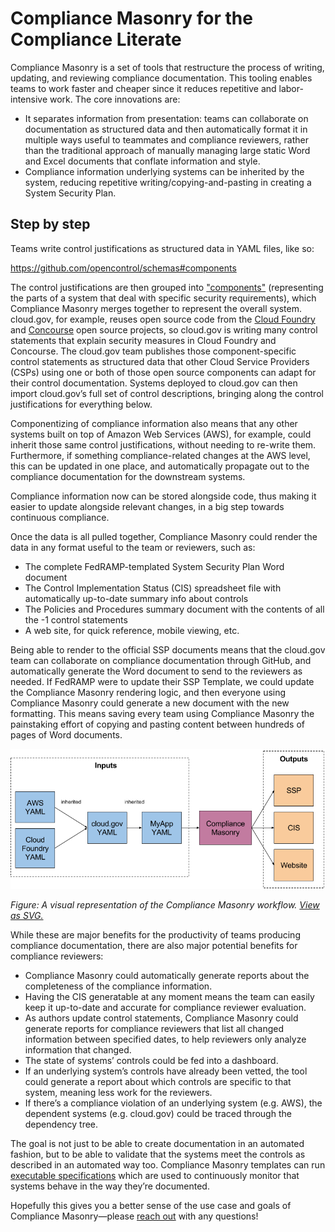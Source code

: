 # Compliance Masonry for the Compliance Literate

Compliance Masonry is a set of tools that restructure the process of writing, updating, and reviewing compliance documentation. This tooling enables teams to work faster and cheaper since it reduces repetitive and labor-intensive work. The core innovations are:

* It separates information from presentation: teams can collaborate on documentation as structured data and then automatically format it in multiple ways useful to teammates and compliance reviewers, rather than the traditional approach of manually managing large static Word and Excel documents that conflate information and style.
* Compliance information underlying systems can be inherited by the system, reducing repetitive writing/copying-and-pasting in creating a System Security Plan.

## Step by step

Teams write control justifications as structured data in YAML files, like so:

https://github.com/opencontrol/schemas#components

The control justifications are then grouped into ["components"](https://github.com/opencontrol/schemas#components) (representing the parts of a system that deal with specific security requirements), which Compliance Masonry merges together to represent the overall system. cloud.gov, for example, reuses open source code from the [Cloud Foundry](https://www.cloudfoundry.org/) and [Concourse](http://concourse.ci/) open source projects, so cloud.gov is writing many control statements that explain security measures in Cloud Foundry and Concourse. The cloud.gov team publishes those component-specific control statements as structured data that other Cloud Service Providers (CSPs) using one or both of those open source components can adapt for their control documentation. Systems deployed to cloud.gov can then import cloud.gov’s full set of control descriptions, bringing along the control justifications for everything below.

Componentizing of compliance information also means that any other systems built on top of Amazon Web Services (AWS), for example, could inherit those same control justifications, without needing to re-write them. Furthermore, if something compliance-related changes at the AWS level, this can be updated in one place, and automatically propagate out to the compliance documentation for the downstream systems.

Compliance information now can be stored alongside code, thus making it easier to update alongside relevant changes, in a big step towards continuous compliance.

Once the data is all pulled together, Compliance Masonry could render the data in any format useful to the team or reviewers, such as:

* The complete FedRAMP-templated System Security Plan Word document
* The Control Implementation Status (CIS) spreadsheet file with automatically up-to-date summary info about controls
* The Policies and Procedures summary document with the contents of all the -1 control statements
* A web site, for quick reference, mobile viewing, etc.

Being able to render to the official SSP documents means that the cloud.gov team can collaborate on compliance documentation through GitHub, and automatically generate the Word document to send to the reviewers as needed. If FedRAMP were to update their SSP Template, we could update the Compliance Masonry rendering logic, and then everyone using Compliance Masonry could generate a new document with the new formatting. This means saving every team using Compliance Masonry the painstaking effort of copying and pasting content between hundreds of pages of Word documents.

![workflow diagram](assets/workflow.png)

_Figure: A visual representation of the Compliance Masonry workflow. [View as SVG.](https://rawgit.com/opencontrol/compliance-masonry/master/docs/assets/workflow.svg)_

While these are major benefits for the productivity of teams producing compliance documentation, there are also major potential benefits for compliance reviewers:

* Compliance Masonry could automatically generate reports about the completeness of the compliance information.
* Having the CIS generatable at any moment means the team can easily keep it up-to-date and accurate for compliance reviewer evaluation.
* As authors update control statements, Compliance Masonry could generate reports for compliance reviewers that list all changed information between specified dates, to help reviewers only analyze information that changed.
* The state of systems’ controls could be fed into a dashboard.
* If an underlying system’s controls have already been vetted, the tool could generate a report about which controls are specific to that system, meaning less work for the reviewers.
* If there’s a compliance violation of an underlying system (e.g. AWS), the dependent systems (e.g. cloud.gov) could be traced through the dependency tree.

The goal is not just to be able to create documentation in an automated fashion, but to be able to validate that the systems meet the controls as described in an automated way too. Compliance Masonry templates can run [executable specifications](https://en.wikipedia.org/wiki/Behavior-driven_development#Behavioral_specifications) which are used to continuously monitor that systems behave in the way they’re documented.

Hopefully this gives you a better sense of the use case and goals of Compliance Masonry—please [reach out](https://github.com/opencontrol/discuss/issues/new) with any questions!
